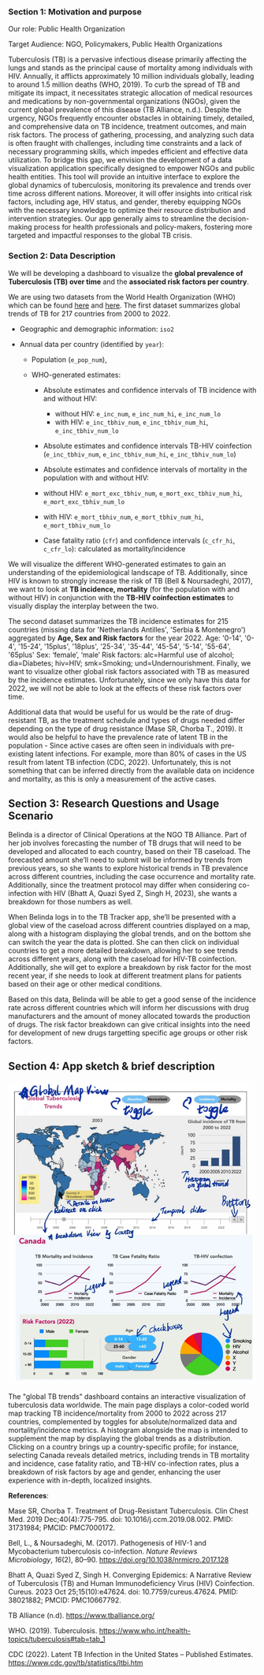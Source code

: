 ### Section 1: Motivation and purpose

Our role: Public Health Organization

Target Audience: NGO, Policymakers, Public Health Organizations

Tuberculosis (TB) is a pervasive infectious disease primarily affecting the lungs and stands as the principal cause of mortality among individuals with HIV. Annually, it afflicts approximately 10 million individuals globally, leading to around 1.5 million deaths (WHO, 2019). To curb the spread of TB and mitigate its impact, it necessitates strategic allocation of medical resources and medications by non-governmental organizations (NGOs), given the current global prevalence of this disease (TB Alliance, n.d.). Despite the urgency, NGOs frequently encounter obstacles in obtaining timely, detailed, and comprehensive data on TB incidence, treatment outcomes, and main risk factors. The process of gathering, processing, and analyzing such data is often fraught with challenges, including time constraints and a lack of necessary programming skills, which impedes efficient and effective data utilization. To bridge this gap, we envision the development of a data visualization application specifically designed to empower NGOs and public health entities. This tool will provide an intuitive interface to explore the global dynamics of tuberculosis, monitoring its prevalence and trends over time across different nations. Moreover, it will offer insights into critical risk factors, including age, HIV status, and gender, thereby equipping NGOs with the necessary knowledge to optimize their resource distribution and intervention strategies. Our app generally aims to streamline the decision-making process for health professionals and policy-makers, fostering more targeted and impactful responses to the global TB crisis.

### Section 2: Data Description

We will be developing a dashboard to visualize the **global prevalence of Tuberculosis (TB) over time** and the **associated risk factors per country**.

We are using two datasets from the World Health Organization (WHO) which can be found [here](https://www.google.com/url?q=https://extranet.who.int/tme/generateCSV.asp?ds%3Destimates&sa=D&source=docs&ust=1711469479701182&usg=AOvVaw2Uui8IYP7fyZ3E0_nXPnGw) and [here](https://www.google.com/url?q=https://extranet.who.int/tme/generateCSV.asp?ds%3Destimates_age_sex&sa=D&source=docs&ust=1711469600536959&usg=AOvVaw3O2Ts9QUTKv5xk08Arn6fE). The first dataset summarizes global trends of TB for 217 countries from 2000 to 2022.

-   Geographic and demographic information: `iso2`

-   Annual data per country (identified by `year`):

    -   Population (`e_pop_num`),

    -   WHO-generated estimates:

        -   Absolute estimates and confidence intervals of TB incidence with and without HIV: 
            - without HIV: `e_inc_num`, `e_inc_num_hi`, `e_inc_num_lo`
            - with HIV: `e_inc_tbhiv_num`, `e_inc_tbhiv_num_hi`, `e_inc_tbhiv_num_lo`

        -   Absolute estimates and confidence intervals TB-HIV coinfection (`e_inc_tbhiv_num`, `e_inc_tbhiv_num_hi`, `e_inc_tbhiv_num_lo`)

        -   Absolute estimates and confidence intervals of mortality in the population with and without HIV: 
        - without HIV: `e_mort_exc_tbhiv_num`, `e_mort_exc_tbhiv_num_hi`, `e_mort_exc_tbhiv_num_lo`
        - with HIV: `e_mort_tbhiv_num`, `e_mort_tbhiv_num_hi`, `e_mort_tbhiv_num_lo`

        -   Case fatality ratio (`cfr`) and confidence intervals (`c_cfr_hi`, `c_cfr_lo`): calculated as mortality/incidence

We will visualize the different WHO-generated estimates to gain an understanding of the epidemiological landscape of TB. Additionally, since HIV is known to strongly increase the risk of TB (Bell & Noursadeghi, 2017), we want to look at **TB incidence, mortality** (for the population with and without HIV) in conjunction with the **TB-HIV coinfection estimates** to visually display the interplay between the two.

The second dataset summarizes the TB incidence estimates for 215 countries (missing data for 'Netherlands Antilles', 'Serbia & Montenegro') aggregated by **Age, Sex and Risk factors** for the year 2022. Age: '0-14', '0-4', '15-24', '15plus', '18plus', '25-34', '35-44', '45-54', '5-14', '55-64', '65plus' Sex: ‘female’, ‘male’ Risk factors: alc=Harmful use of alcohol; dia=Diabetes; hiv=HIV; smk=Smoking; und=Undernourishment. Finally, we want to visualize other global risk factors associated with TB as measured by the incidence estimates. Unfortunately, since we only have this data for 2022, we will not be able to look at the effects of these risk factors over time.

Additional data that would be useful for us would be the rate of drug-resistant TB, as the treatment schedule and types of drugs needed differ depending on the type of drug resistance (Mase SR, Chorba T., 2019). It would also be helpful to have the prevalence rate of latent TB in the population - Since active cases are often seen in individuals with pre-existing latent infections. For example, more than 80% of cases in the US result from latent TB infection (CDC, 2022). Unfortunately, this is not something that can be inferred directly from the available data on incidence and mortality, as this is only a measurement of the active cases.

## Section 3: Research Questions and Usage Scenario

Belinda is a director of Clinical Operations at the NGO TB Alliance. Part of her job involves forecasting the number of TB drugs that will need to be developed and allocated to each country, based on their TB caseload. The forecasted amount she’ll need to submit will be informed by trends from previous years, so she wants to explore historical trends in TB prevalence across different countries, including the case occurrence and mortality rate. Additionally, since the treatment protocol may differ when considering co-infection with HIV (Bhatt A, Quazi Syed Z, Singh H, 2023), she wants a breakdown for those numbers as well.

When Belinda logs in to the TB Tracker app, she’ll be presented with a global view of the caseload across different countries displayed on a map, along with a histogram displaying the global trends, and on the bottom she can switch the year the data is plotted. She can then click on individual countries to get a more detailed breakdown, allowing her to see trends across different years, along with the caseload for HIV-TB coinfection. Additionally, she will get to explore a breakdown by risk factor for the most recent year, if she needs to look at different treatment plans for patients based on their age or other medical conditions.

Based on this data, Belinda will be able to get a good sense of the incidence rate across different countries which will inform her discussions with drug manufacturers and the amount of money allocated towards the production of drugs. The risk factor breakdown can give critical insights into the need for development of new drugs targetting specific age groups or other risk factors.

## Section 4: App sketch & brief description

![alt text](/img/sketchup-annotated.png)

The "global TB trends" dashboard contains an interactive visualization of tuberculosis data worldwide. The main page displays a color-coded world map tracking TB incidence/mortality from 2000 to 2022 across 217 countries, complemented by toggles for absolute/normalized data and mortality/incidence metrics. A histogram alongside the map is intended to supplement the map by displaying the global trends as a distribution. Clicking on a country brings up a country-specific profile; for instance, selecting Canada reveals detailed metrics, including trends in TB mortality and incidence, case fatality ratio, and TB-HIV co-infection rates, plus a breakdown of risk factors by age and gender, enhancing the user experience with in-depth, localized insights.

**References**:

Mase SR, Chorba T. Treatment of Drug-Resistant Tuberculosis. Clin Chest Med. 2019 Dec;40(4):775-795. doi: 10.1016/j.ccm.2019.08.002. PMID: 31731984; PMCID: PMC7000172.

Bell, L., & Noursadeghi, M. (2017). Pathogenesis of HIV-1 and Mycobacterium tuberculosis co-infection. *Nature Reviews Microbiology*, *16*(2), 80–90. https://doi.org/10.1038/nrmicro.2017.128

Bhatt A, Quazi Syed Z, Singh H. Converging Epidemics: A Narrative Review of Tuberculosis (TB) and Human Immunodeficiency Virus (HIV) Coinfection. Cureus. 2023 Oct 25;15(10):e47624. doi: 10.7759/cureus.47624. PMID: 38021882; PMCID: PMC10667792.

TB Alliance (n.d). https://www.tballiance.org/

WHO. (2019). Tuberculosis. https://www.who.int/health-topics/tuberculosis#tab=tab_1

CDC (2022). Latent TB Infection in the United States – Published Estimates. https://www.cdc.gov/tb/statistics/ltbi.htm
